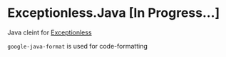 # Exceptionless.Java [In Progress...]

Java cleint for [Exceptionless](https://exceptionless.com/)

`google-java-format` is used for code-formatting